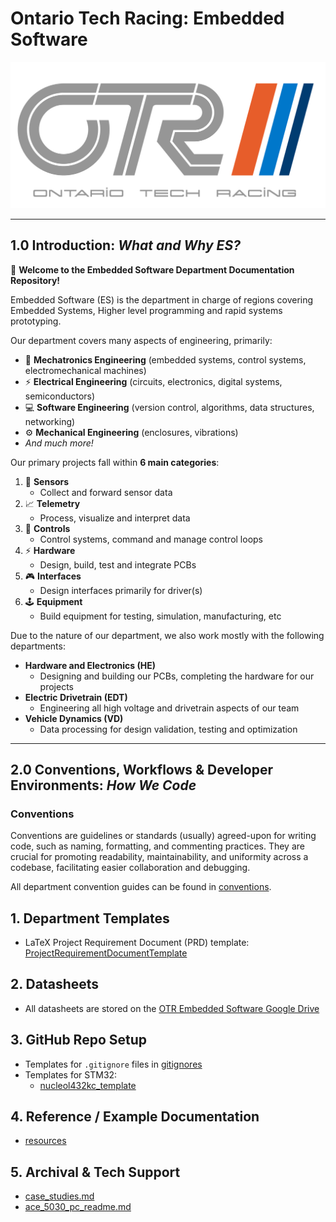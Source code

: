 # Ontario Tech Racing: Embedded Software

![OTR Logo.png](OTR%20Logo.png)

---

## 1.0 Introduction: _What and Why ES?_

👋 **Welcome to the Embedded Software Department Documentation Repository!**

Embedded Software (ES) is the department in charge of regions covering Embedded Systems, Higher level 
programming and rapid systems prototyping.

Our department covers many aspects of engineering, primarily:

- 🤖 **Mechatronics Engineering** (embedded systems, control systems, electromechanical machines)
- ⚡ **Electrical Engineering** (circuits, electronics, digital systems, semiconductors)
- 💻 **Software Engineering** (version control, algorithms, data structures, networking)
- ⚙️ **Mechanical Engineering** (enclosures, vibrations)
- _And much more!_

Our primary projects fall within **6 main categories**:

1. 🔭 **Sensors**
   - Collect and forward sensor data
2. 📈 **Telemetry**
   - Process, visualize and interpret data
3. 🚀 **Controls**
   - Control systems, command and manage control loops
4. ⚡ **Hardware**
   - Design, build, test and integrate PCBs
5. 🎮 **Interfaces**
   - Design interfaces primarily for driver(s) 
6. 🕹️ **Equipment**
   - Build equipment for testing, simulation, manufacturing, etc

Due to the nature of our department, we also work mostly with the following departments:
- **Hardware and Electronics (HE)**
  - Designing and building our PCBs, completing the hardware for our projects
- **Electric Drivetrain (EDT)**
  - Engineering all high voltage and drivetrain aspects of our team 
- **Vehicle Dynamics (VD)**
  - Data processing for design validation, testing and optimization

---

## 2.0 Conventions, Workflows & Developer Environments: _How We Code_

### Conventions

Conventions are guidelines or standards (usually) agreed-upon for writing code, such as naming, 
formatting, and commenting practices. They are crucial for promoting readability, maintainability, 
and uniformity across a codebase, facilitating easier collaboration and debugging.

All department convention guides can be found in [conventions](conventions).

## 1. Department Templates

- LaTeX Project Requirement Document (PRD) template: [ProjectRequirementDocumentTemplate](conventions%2FProjectRequirementDocumentTemplate)

## 2. Datasheets

- All datasheets are stored on
  the [OTR Embedded Software Google Drive](https://drive.google.com/drive/folders/0AHPA2ZoOBCtSUk9PVA)

## 3. GitHub Repo Setup

- Templates for `.gitignore` files in [gitignores](gitignores)
- Templates for STM32:
  - [nucleol432kc_template](https://github.com/OntarioTechRacing/nucleol432kc_template)

## 4. Reference / Example Documentation

- [resources](resources)

## 5. Archival & Tech Support

- [case_studies.md](resources%2Fcase_studies.md)
- [ace_5030_pc_readme.md](resources%2Face_5030_pc_readme.md)
